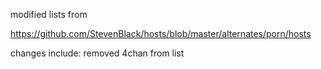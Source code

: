 modified lists from 

https://github.com/StevenBlack/hosts/blob/master/alternates/porn/hosts


changes include:
removed 4chan from list

